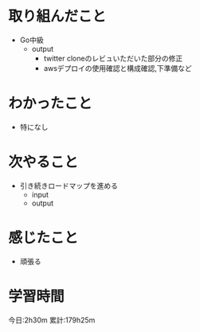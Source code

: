 # 取り組んだこと
  - Go中級
    - output
      - twitter cloneのレビュいただいた部分の修正
      - awsデプロイの使用確認と構成確認,下準備など


# わかったこと
  - 特になし

# 次やること
  - 引き続きロードマップを進める
    - input
    - output

# 感じたこと
 - 頑張る

# 学習時間
今日:2h30m
累計:179h25m
